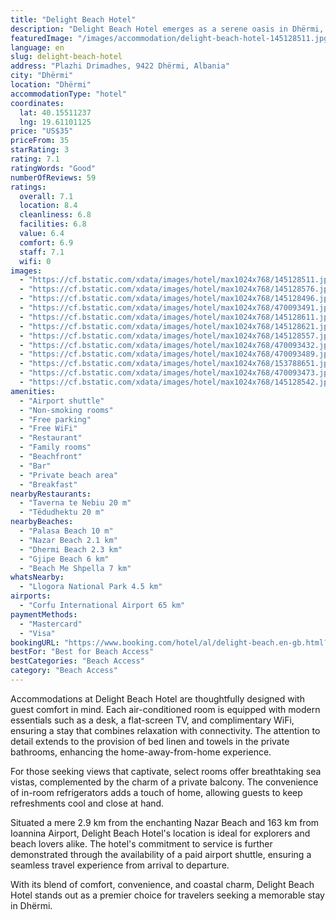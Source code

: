 ```yaml
---
title: "Delight Beach Hotel"
description: "Delight Beach Hotel emerges as a serene oasis in Dhërmi, just a stone's throw away from the pristine Palasa Beach."
featuredImage: "/images/accommodation/delight-beach-hotel-145128511.jpg"
language: en
slug: delight-beach-hotel
address: "Plazhi Drimadhes, 9422 Dhërmi, Albania"
city: "Dhërmi"
location: "Dhërmi"
accommodationType: "hotel"
coordinates:
  lat: 40.15511237
  lng: 19.61101125
price: "US$35"
priceFrom: 35
starRating: 3
rating: 7.1
ratingWords: "Good"
numberOfReviews: 59
ratings:
  overall: 7.1
  location: 8.4
  cleanliness: 6.8
  facilities: 6.8
  value: 6.4
  comfort: 6.9
  staff: 7.1
  wifi: 0
images:
  - "https://cf.bstatic.com/xdata/images/hotel/max1024x768/145128511.jpg?k=5a64f0e18128559c630538d2b5b25c3749cc7b8d9eb612ba5d20969ef3129ef7&o=&hp=1"
  - "https://cf.bstatic.com/xdata/images/hotel/max1024x768/145128576.jpg?k=7304a57747384fc9147096b7fbcc845dbca42bb32c594b8a29e9e0aacf3bdee4&o=&hp=1"
  - "https://cf.bstatic.com/xdata/images/hotel/max1024x768/145128496.jpg?k=cd6d0f841cfee26219c7592081fe09983dea45fe2660fe47a5bc453972f8e999&o=&hp=1"
  - "https://cf.bstatic.com/xdata/images/hotel/max1024x768/470093491.jpg?k=e8b86589e317895ee051c65c91ee23ec06535a9f2bb2aa1a0cb2fcc0542cd205&o=&hp=1"
  - "https://cf.bstatic.com/xdata/images/hotel/max1024x768/145128611.jpg?k=2cac016ab40fbacac357fe704c2b9591c3838d152241a4e1ddc0c065db8cda23&o=&hp=1"
  - "https://cf.bstatic.com/xdata/images/hotel/max1024x768/145128621.jpg?k=e9ad89be76a0e00c4e8887822e109cca50ac6a127eb544c2126e0c07651d85a6&o=&hp=1"
  - "https://cf.bstatic.com/xdata/images/hotel/max1024x768/145128557.jpg?k=85dfb4726f747725228dbe969e073ba5e3a37b0bf9e4f9f9ea162e92504d5e82&o=&hp=1"
  - "https://cf.bstatic.com/xdata/images/hotel/max1024x768/470093432.jpg?k=5aeab0bf9ff9d558cb2b50a399d3b6ce9c32be27393060737a53a49c0424eba7&o=&hp=1"
  - "https://cf.bstatic.com/xdata/images/hotel/max1024x768/470093489.jpg?k=869d10bd27f2571234bb8d2e2b509b9d9809b8fdeead80121f2280a8e3fd0611&o=&hp=1"
  - "https://cf.bstatic.com/xdata/images/hotel/max1024x768/153788651.jpg?k=97bd6ad42d50ca6e1349b4473bd652312eb985e53102c6243ff48ced2526ee25&o=&hp=1"
  - "https://cf.bstatic.com/xdata/images/hotel/max1024x768/470093473.jpg?k=6df0f924093f4bec0acdbb4b2a41c0bc9a62d2ffdf87c905c0d99f63d222e498&o=&hp=1"
  - "https://cf.bstatic.com/xdata/images/hotel/max1024x768/145128542.jpg?k=671e4d0aa876788b7bb7468342f8d0af8b14edcdfa58d4946344b31315940817&o=&hp=1"
amenities:
  - "Airport shuttle"
  - "Non-smoking rooms"
  - "Free parking"
  - "Free WiFi"
  - "Restaurant"
  - "Family rooms"
  - "Beachfront"
  - "Bar"
  - "Private beach area"
  - "Breakfast"
nearbyRestaurants:
  - "Taverna te Nebiu 20 m"
  - "Tëdudhektu 20 m"
nearbyBeaches:
  - "Palasa Beach 10 m"
  - "Nazar Beach 2.1 km"
  - "Dhermi Beach 2.3 km"
  - "Gjipe Beach 6 km"
  - "Beach Me Shpella 7 km"
whatsNearby:
  - "Llogora National Park 4.5 km"
airports:
  - "Corfu International Airport 65 km"
paymentMethods:
  - "Mastercard"
  - "Visa"
bookingURL: "https://www.booking.com/hotel/al/delight-beach.en-gb.html?aid=8035640"
bestFor: "Best for Beach Access"
bestCategories: "Beach Access"
category: "Beach Access"
---
```


Accommodations at Delight Beach Hotel are thoughtfully designed with guest comfort in mind. Each air-conditioned room is equipped with modern essentials such as a desk, a flat-screen TV, and complimentary WiFi, ensuring a stay that combines relaxation with connectivity. The attention to detail extends to the provision of bed linen and towels in the private bathrooms, enhancing the home-away-from-home experience.

For those seeking views that captivate, select rooms offer breathtaking sea vistas, complemented by the charm of a private balcony. The convenience of in-room refrigerators adds a touch of home, allowing guests to keep refreshments cool and close at hand.

Situated a mere 2.9 km from the enchanting Nazar Beach and 163 km from Ioannina Airport, Delight Beach Hotel's location is ideal for explorers and beach lovers alike. The hotel's commitment to service is further demonstrated through the availability of a paid airport shuttle, ensuring a seamless travel experience from arrival to departure.

With its blend of comfort, convenience, and coastal charm, Delight Beach Hotel stands out as a premier choice for travelers seeking a memorable stay in Dhërmi.